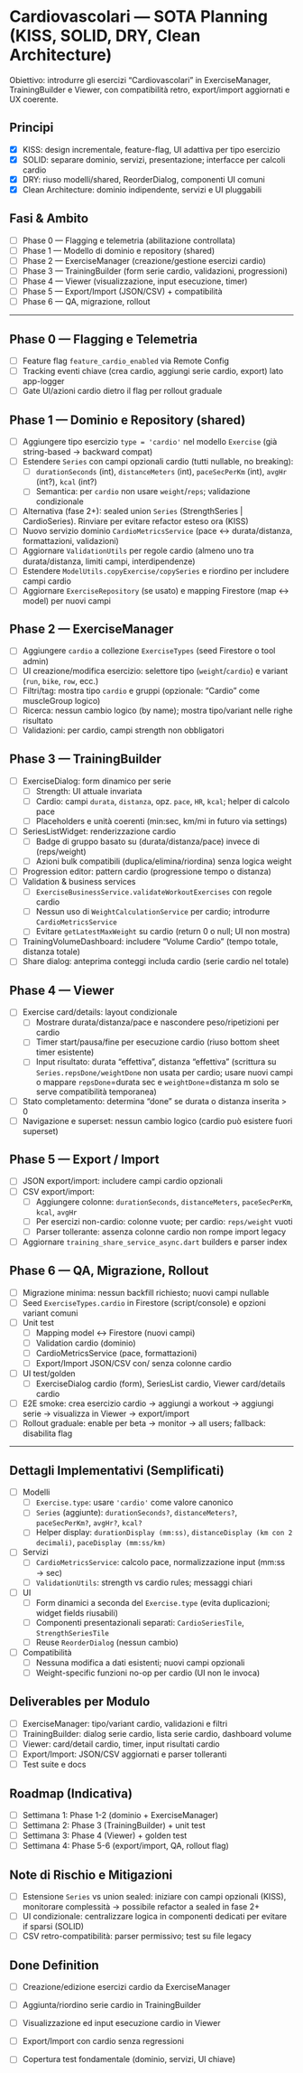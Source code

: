 # Cardiovascolari — SOTA Planning (KISS, SOLID, DRY, Clean Architecture)

Obiettivo: introdurre gli esercizi “Cardiovascolari” in ExerciseManager, TrainingBuilder e Viewer, con compatibilità retro, export/import aggiornati e UX coerente.

## Principi
- [x] KISS: design incrementale, feature-flag, UI adattiva per tipo esercizio
- [x] SOLID: separare dominio, servizi, presentazione; interfacce per calcoli cardio
- [x] DRY: riuso modelli/shared, ReorderDialog, componenti UI comuni
- [x] Clean Architecture: dominio indipendente, servizi e UI pluggabili

## Fasi & Ambito
- [ ] Phase 0 — Flagging e telemetria (abilitazione controllata)
- [ ] Phase 1 — Modello di dominio e repository (shared)
- [ ] Phase 2 — ExerciseManager (creazione/gestione esercizi cardio)
- [ ] Phase 3 — TrainingBuilder (form serie cardio, validazioni, progressioni)
- [ ] Phase 4 — Viewer (visualizzazione, input esecuzione, timer)
- [ ] Phase 5 — Export/Import (JSON/CSV) + compatibilità
- [ ] Phase 6 — QA, migrazione, rollout

---

## Phase 0 — Flagging e Telemetria
- [ ] Feature flag `feature_cardio_enabled` via Remote Config
- [ ] Tracking eventi chiave (crea cardio, aggiungi serie cardio, export) lato app-logger
- [ ] Gate UI/azioni cardio dietro il flag per rollout graduale

## Phase 1 — Dominio e Repository (shared)
- [ ] Aggiungere tipo esercizio `type = 'cardio'` nel modello `Exercise` (già string-based → backward compat)
- [ ] Estendere `Series` con campi opzionali cardio (tutti nullable, no breaking):
  - [ ] `durationSeconds` (int), `distanceMeters` (int), `paceSecPerKm` (int), `avgHr` (int?), `kcal` (int?)
  - [ ] Semantica: per `cardio` non usare `weight`/`reps`; validazione condizionale
- [ ] Alternativa (fase 2+): sealed union `Series` (StrengthSeries | CardioSeries). Rinviare per evitare refactor esteso ora (KISS)
- [ ] Nuovo servizio dominio `CardioMetricsService` (pace ↔ durata/distanza, formattazioni, validazioni)
- [ ] Aggiornare `ValidationUtils` per regole cardio (almeno uno tra durata/distanza, limiti campi, interdipendenze)
- [ ] Estendere `ModelUtils.copyExercise/copySeries` e riordino per includere campi cardio
- [ ] Aggiornare `ExerciseRepository` (se usato) e mapping Firestore (map <-> model) per nuovi campi

## Phase 2 — ExerciseManager
- [ ] Aggiungere `cardio` a collezione `ExerciseTypes` (seed Firestore o tool admin)
- [ ] UI creazione/modifica esercizio: selettore tipo (`weight`/`cardio`) e variant (`run`, `bike`, `row`, ecc.)
- [ ] Filtri/tag: mostra tipo `cardio` e gruppi (opzionale: “Cardio” come muscleGroup logico)
- [ ] Ricerca: nessun cambio logico (by name); mostra tipo/variant nelle righe risultato
- [ ] Validazioni: per cardio, campi strength non obbligatori

## Phase 3 — TrainingBuilder
- [ ] ExerciseDialog: form dinamico per serie
  - [ ] Strength: UI attuale invariata
  - [ ] Cardio: campi `durata`, `distanza`, opz. `pace`, `HR`, `kcal`; helper di calcolo pace
  - [ ] Placeholders e unità coerenti (min:sec, km/mi in futuro via settings)
- [ ] SeriesListWidget: renderizzazione cardio
  - [ ] Badge di gruppo basato su (durata/distanza/pace) invece di (reps/weight)
  - [ ] Azioni bulk compatibili (duplica/elimina/riordina) senza logica weight
- [ ] Progression editor: pattern cardio (progressione tempo o distanza)
- [ ] Validation & business services
  - [ ] `ExerciseBusinessService.validateWorkoutExercises` con regole cardio
  - [ ] Nessun uso di `WeightCalculationService` per cardio; introdurre `CardioMetricsService`
  - [ ] Evitare `getLatestMaxWeight` su cardio (return 0 o null; UI non mostra)
- [ ] TrainingVolumeDashboard: includere “Volume Cardio” (tempo totale, distanza totale)
- [ ] Share dialog: anteprima conteggi includa cardio (serie cardio nel totale)

## Phase 4 — Viewer
- [ ] Exercise card/details: layout condizionale
  - [ ] Mostrare durata/distanza/pace e nascondere peso/ripetizioni per cardio
  - [ ] Timer start/pausa/fine per esecuzione cardio (riuso bottom sheet timer esistente)
  - [ ] Input risultato: durata “effettiva”, distanza “effettiva” (scrittura su `Series.repsDone/weightDone` non usata per cardio; usare nuovi campi o mappare `repsDone`=durata sec e `weightDone`=distanza m solo se serve compatibilità temporanea)
- [ ] Stato completamento: determina “done” se durata o distanza inserita > 0
- [ ] Navigazione e superset: nessun cambio logico (cardio può esistere fuori superset)

## Phase 5 — Export / Import
- [ ] JSON export/import: includere campi cardio opzionali
- [ ] CSV export/import:
  - [ ] Aggiungere colonne: `durationSeconds`, `distanceMeters`, `paceSecPerKm`, `kcal`, `avgHr`
  - [ ] Per esercizi non-cardio: colonne vuote; per cardio: `reps/weight` vuoti
  - [ ] Parser tollerante: assenza colonne cardio non rompe import legacy
- [ ] Aggiornare `training_share_service_async.dart` builders e parser index

## Phase 6 — QA, Migrazione, Rollout
- [ ] Migrazione minima: nessun backfill richiesto; nuovi campi nullable
- [ ] Seed `ExerciseTypes.cardio` in Firestore (script/console) e opzioni variant comuni
- [ ] Unit test
  - [ ] Mapping model ↔ Firestore (nuovi campi)
  - [ ] Validation cardio (dominio)
  - [ ] CardioMetricsService (pace, formattazioni)
  - [ ] Export/Import JSON/CSV con/ senza colonne cardio
- [ ] UI test/golden
  - [ ] ExerciseDialog cardio (form), SeriesList cardio, Viewer card/details cardio
- [ ] E2E smoke: crea esercizio cardio → aggiungi a workout → aggiungi serie → visualizza in Viewer → export/import
- [ ] Rollout graduale: enable per beta → monitor → all users; fallback: disabilita flag

---

## Dettagli Implementativi (Semplificati)
- [ ] Modelli
  - [ ] `Exercise.type`: usare `'cardio'` come valore canonico
  - [ ] `Series` (aggiunte): `durationSeconds?`, `distanceMeters?`, `paceSecPerKm?`, `avgHr?`, `kcal?`
  - [ ] Helper display: `durationDisplay (mm:ss)`, `distanceDisplay (km con 2 decimali)`, `paceDisplay (mm:ss/km)`
- [ ] Servizi
  - [ ] `CardioMetricsService`: calcolo pace, normalizzazione input (mm:ss → sec)
  - [ ] `ValidationUtils`: strength vs cardio rules; messaggi chiari
- [ ] UI
  - [ ] Form dinamici a seconda del `Exercise.type` (evita duplicazioni; widget fields riusabili)
  - [ ] Componenti presentazionali separati: `CardioSeriesTile`, `StrengthSeriesTile`
  - [ ] Reuse `ReorderDialog` (nessun cambio)
- [ ] Compatibilità
  - [ ] Nessuna modifica a dati esistenti; nuovi campi opzionali
  - [ ] Weight-specific funzioni no-op per cardio (UI non le invoca)

## Deliverables per Modulo
- [ ] ExerciseManager: tipo/variant cardio, validazioni e filtri
- [ ] TrainingBuilder: dialog serie cardio, lista serie cardio, dashboard volume
- [ ] Viewer: card/detail cardio, timer, input risultati cardio
- [ ] Export/Import: JSON/CSV aggiornati e parser tolleranti
- [ ] Test suite e docs

## Roadmap (Indicativa)
- [ ] Settimana 1: Phase 1-2 (dominio + ExerciseManager)
- [ ] Settimana 2: Phase 3 (TrainingBuilder) + unit test
- [ ] Settimana 3: Phase 4 (Viewer) + golden test
- [ ] Settimana 4: Phase 5-6 (export/import, QA, rollout flag)

## Note di Rischio e Mitigazioni
- [ ] Estensione `Series` vs union sealed: iniziare con campi opzionali (KISS), monitorare complessità → possibile refactor a sealed in fase 2+
- [ ] UI condizionale: centralizzare logica in componenti dedicati per evitare if sparsi (SOLID)
- [ ] CSV retro-compatibilità: parser permissivo; test su file legacy

## Done Definition
- [ ] Creazione/edizione esercizi cardio da ExerciseManager
- [ ] Aggiunta/riordino serie cardio in TrainingBuilder
- [ ] Visualizzazione ed input esecuzione cardio in Viewer
- [ ] Export/Import con cardio senza regressioni
- [ ] Copertura test fondamentale (dominio, servizi, UI chiave)

